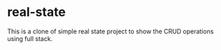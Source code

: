 # real-state
This is a clone of simple real state project to show the CRUD operations using full stack.
